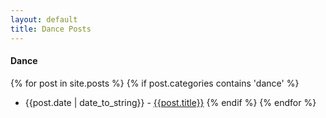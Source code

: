 ```yaml
---
layout: default
title: Dance Posts
---
```

#### Dance

{% for post in site.posts %}
  {% if post.categories contains 'dance' %}
* {{post.date | date_to_string}} - [{{post.title}}]({{post.url}})
  {% endif %}
{% endfor %}
